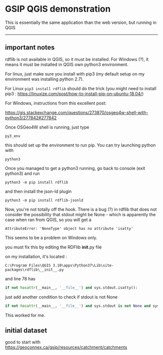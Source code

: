 # GSIP QGIS demonstration

This is essentially the same application than the web version, but running in QGIS

----

## important notes


rdflib is not available in QGIS, so it must be installed. For Windows (?), it means it must be installed in QGIS own python3 environment.

For linux, just make sure you install with pip3 (my default setup on my environment was installing python 2.7).

For Linux `pip3 install rdflib` should do the trick (you might need to install pip3 : https://linuxize.com/post/how-to-install-pip-on-ubuntu-18.04/) 

For Windows, instructions from this excellent post:

https://gis.stackexchange.com/questions/273870/osgeo4w-shell-with-python3/277842#277842

Once OSGeo4W shell is running, just type

`py3_env`

this should set up the environment to run pip. You can try launching python with
 
 `python3`
 
Once you managed to get a python3 running, go back to console (exit python3) and run

`python3 -m pip install rdflib`

and then install the json-ld plugin

`python3 -m pip install rdflib-jsonld`

Now, you're not totally off the hook.  There is a bug (?) in rdflib that does not consider the possibility that stdout might be None - which is apparently the case when ran from QGIS, so you will get a

`AttributeError: 'NoneType' object has no attribute 'isatty' `

This seems to be a problem on Windows only.

you must fix this by editing the RDFlib  __init__.py file

on my installation, it's located :

`C:\Program Files\QGIS 3.10\apps\Python37\Lib\site-packages\rdflib\__init__.py`

and line 78 has

```python
if not hasattr(__main__, '__file__') and sys.stdout.isatty():
```

just add another condition to check if stdout is not None

```python
if not hasattr(__main__, '__file__') and sys.stdout is not None and sys.stdout.isatty():
```
This worked for me.



## initial dataset

good to start with
https://geoconnex.ca/gsip/resources/catchment/catchments




